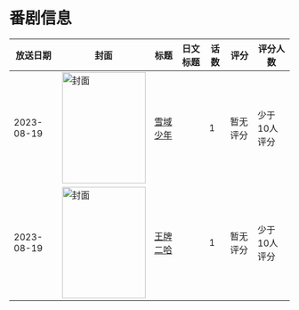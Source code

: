 # 番剧信息

|放送日期|封面|标题|日文标题|话数|评分|评分人数|
|---|---|---|---|---|---|---|
|2023-08-19|<img src="//lain.bgm.tv/pic/cover/c/27/7d/385730_tkZPA.jpg" alt="封面" style="width:150px;height:200px;object-fit:cover;">|[雪域少年](https://bangumi.tv/subject/385730)||1|暂无评分|少于10人评分|
|2023-08-19|<img src="//lain.bgm.tv/pic/cover/c/a4/c3/443024_AFnHZ.jpg" alt="封面" style="width:150px;height:200px;object-fit:cover;">|[王牌二哈](https://bangumi.tv/subject/443024)||1|暂无评分|少于10人评分|

